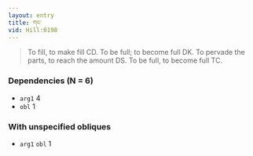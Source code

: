 ```yaml
---
layout: entry
title: གང་
vid: Hill:0198
---
```

> To fill, to make fill CD\. To be full; to become full DK\. To pervade the parts, to reach the amount DS\. To be full, to become full TC\.


### Dependencies (N = 6)
* `arg1` 4
* `obl` 1


### With unspecified obliques
* `arg1` `obl` 1
